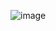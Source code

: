 ![image](https://github.com/Alyaqdhans/Bank-Java/assets/58079015/74b51289-adfd-4caa-ad2f-cc70854283c0)
